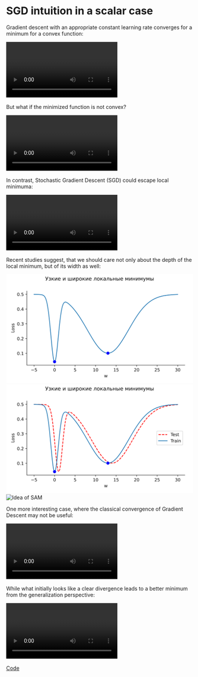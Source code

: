 # SGD intuition in a scalar case


Gradient descent with an appropriate constant learning rate converges
for a minimum for a convex function:

<div class="responsive-video"><video autoplay loop class="video"><source src="sgd_3.mp4" type="video/mp4">Your browser does not support the video tag.</video></div>

But what if the minimized function is not convex?

<div class="responsive-video"><video autoplay loop class="video"><source src="sgd_4.mp4" type="video/mp4">Your browser does not support the video tag.</video></div>

In contrast, Stochastic Gradient Descent (SGD) could escape local
minimuma:

<div class="responsive-video"><video autoplay loop class="video"><source src="sgd_5.mp4" type="video/mp4">Your browser does not support the video tag.</video></div>

Recent studies suggest, that we should care not only about the depth of
the local minimum, but of its width as well:

![Idea of SAM](sam_1.svg) ![Idea of SAM](sam_2.svg) ![Idea of
SAM](sam_3.svg)

One more interesting case, where the classical convergence of Gradient
Descent may not be useful:

<div class="responsive-video"><video autoplay loop class="video"><source src="sgd_1.mp4" type="video/mp4">Your browser does not support the video tag.</video></div>

While what initially looks like a clear divergence leads to a better
minimum from the generalization perspective:

<div class="responsive-video"><video autoplay loop class="video"><source src="sgd_2.mp4" type="video/mp4">Your browser does not support the video tag.</video></div>

[Code](https://colab.research.google.com/github/MerkulovDaniil/optim/blob/master/assets/Notebooks/SGD_1d_visualization.ipynb)
